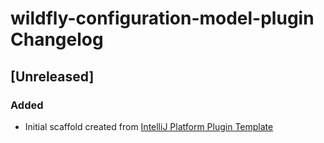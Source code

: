 <!-- Keep a Changelog guide -> https://keepachangelog.com -->

# wildfly-configuration-model-plugin Changelog

## [Unreleased]
### Added
- Initial scaffold created from [IntelliJ Platform Plugin Template](https://github.com/JetBrains/intellij-platform-plugin-template)
